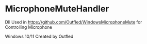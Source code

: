 # MicrophoneMuteHandler
Dll Used in https://github.com/Outfled/WindowsMicrophoneMute for Controlling Microphone

Windows 10/11 
Created by Outfled
